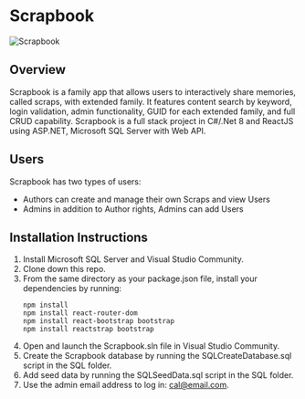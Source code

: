 # Scrapbook
![Scrapbook](https://github.com/CalBoyt/Scrapbook/assets/143360446/ec6796a1-ecb6-46a1-a05e-77e5b16bc777)

## Overview

Scrapbook is a family app that allows users to interactively share memories, called scraps, with extended family. It features content search by keyword, login validation, admin functionality, GUID for each extended family, and full CRUD capability. Scrapbook is a full stack project in C#/.Net 8 and ReactJS using ASP.NET, Microsoft SQL Server with Web API.

## Users

Scrapbook has two types of users:

* Authors can create and manage their own Scraps and view Users
* Admins in addition to Author rights, Admins can add Users

## Installation Instructions

1. Install Microsoft SQL Server and Visual Studio Community.
2. Clone down this repo.
3. From the same directory as your package.json file, install your dependencies by running:
   ```
   npm install
   npm install react-router-dom
   npm install react-bootstrap bootstrap
   npm install reactstrap bootstrap
   
   ```
4. Open and launch the Scrapbook.sln file in Visual Studio Community.  
5. Create the Scrapbook database by running the SQLCreateDatabase.sql script in the SQL folder.
6. Add seed data by running the SQLSeedData.sql script in the SQL folder.
7. Use the admin email address to log in: cal@email.com.
